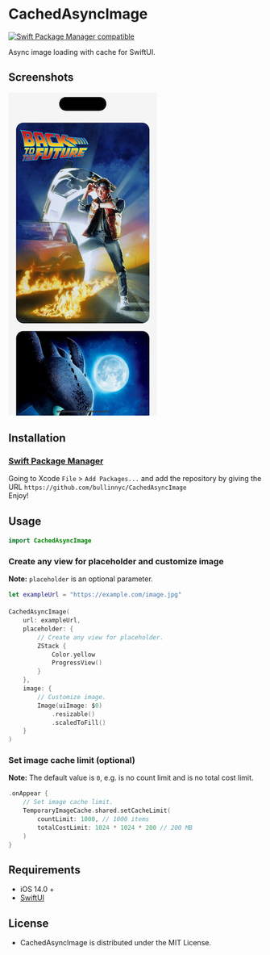 # CachedAsyncImage

[![Swift Package Manager compatible](https://img.shields.io/badge/SPM-compatible-brightgreen.svg)](https://github.com/apple/swift-package-manager)

Async image loading with cache for SwiftUI.

## Screenshots
![](./demo.png)

## Installation
### [Swift Package Manager](https://swift.org/package-manager/)

Going to Xcode `File` > `Add Packages...` and add the repository by giving the URL `https://github.com/bullinnyc/CachedAsyncImage`  
Enjoy!

## Usage

```swift
import CachedAsyncImage
```

### Create any view for placeholder and customize image
**Note:** `placeholder` is an optional parameter.

```swift
let exampleUrl = "https://example.com/image.jpg"

CachedAsyncImage(
    url: exampleUrl,
    placeholder: {
        // Create any view for placeholder.
        ZStack {
            Color.yellow
            ProgressView()
        }
    },
    image: {
        // Customize image.
        Image(uiImage: $0)
            .resizable()
            .scaledToFill()
    }
)
```

### Set image cache limit (optional)
**Note:** The default value is `0`, e.g. is no count limit and is no total cost limit.

```swift
.onAppear {
    // Set image cache limit.
    TemporaryImageCache.shared.setCacheLimit(
        countLimit: 1000, // 1000 items
        totalCostLimit: 1024 * 1024 * 200 // 200 MB
    )
}
```

## Requirements
- iOS 14.0 +
- [SwiftUI](https://developer.apple.com/xcode/swiftui/)

## License
- CachedAsyncImage is distributed under the MIT License.
